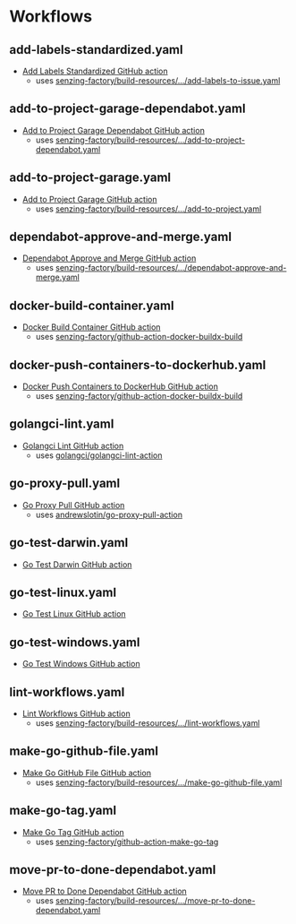 # Workflows

## add-labels-standardized.yaml

- [Add Labels Standardized GitHub action]
  - uses [senzing-factory/build-resources/.../add-labels-to-issue.yaml]

## add-to-project-garage-dependabot.yaml

- [Add to Project Garage Dependabot GitHub action]
  - uses [senzing-factory/build-resources/.../add-to-project-dependabot.yaml]

## add-to-project-garage.yaml

- [Add to Project Garage GitHub action]
  - uses [senzing-factory/build-resources/.../add-to-project.yaml]

## dependabot-approve-and-merge.yaml

- [Dependabot Approve and Merge GitHub action]
  - uses [senzing-factory/build-resources/.../dependabot-approve-and-merge.yaml]

## docker-build-container.yaml

- [Docker Build Container GitHub action]
  - uses [senzing-factory/github-action-docker-buildx-build]

## docker-push-containers-to-dockerhub.yaml

- [Docker Push Containers to DockerHub GitHub action]
  - uses [senzing-factory/github-action-docker-buildx-build]

## golangci-lint.yaml

- [Golangci Lint GitHub action]
  - uses [golangci/golangci-lint-action]

## go-proxy-pull.yaml

- [Go Proxy Pull GitHub action]
  - uses [andrewslotin/go-proxy-pull-action]

## go-test-darwin.yaml

- [Go Test Darwin GitHub action]

## go-test-linux.yaml

- [Go Test Linux GitHub action]

## go-test-windows.yaml

- [Go Test Windows GitHub action]

## lint-workflows.yaml

- [Lint Workflows GitHub action]
  - uses [senzing-factory/build-resources/.../lint-workflows.yaml]

## make-go-github-file.yaml

- [Make Go GitHub File GitHub action]
  - uses [senzing-factory/build-resources/.../make-go-github-file.yaml]

## make-go-tag.yaml

- [Make Go Tag GitHub action]
  - uses [senzing-factory/github-action-make-go-tag]

## move-pr-to-done-dependabot.yaml

- [Move PR to Done Dependabot GitHub action]
  - uses [senzing-factory/build-resources/.../move-pr-to-done-dependabot.yaml]

[Add Labels Standardized GitHub action]: add-labels-standardized.yaml
[Add to Project Garage Dependabot GitHub action]: add-to-project-garage-dependabot.yaml
[Add to Project Garage GitHub action]: add-to-project-garage.yaml
[andrewslotin/go-proxy-pull-action]: https://github.com/andrewslotin/go-proxy-pull-action
[Dependabot Approve and Merge GitHub action]: dependabot-approve-and-merge.yaml
[Docker Build Container GitHub action]: docker-build-container.yaml
[Docker Push Containers to DockerHub GitHub action]: docker-push-containers-to-dockerhub.yaml
[Go Proxy Pull GitHub action]: go-proxy-pull.yaml
[Go Test Darwin GitHub action]: go-test-darwin.yaml
[Go Test Linux GitHub action]: go-test-linux.yaml
[Go Test Windows GitHub action]: go-test-windows.yaml
[Golangci Lint GitHub action]: golangci-lint.yaml
[golangci/golangci-lint-action]: https://github.com/golangci/golangci-lint-action
[Lint Workflows GitHub action]: lint-workflows.yaml
[Make Go GitHub File GitHub action]: make-go-github-file.yaml
[Make Go Tag GitHub action]: make-go-tag.yaml
[Move PR to Done Dependabot GitHub action]: move-pr-to-done-dependabot.yaml
[senzing-factory/build-resources/.../add-labels-to-issue.yaml]: https://github.com/senzing-factory/build-resources/blob/main/.github/workflows/add-labels-to-issue.yaml
[senzing-factory/build-resources/.../add-to-project-dependabot.yaml]: https://github.com/senzing-factory/build-resources/blob/main/.github/workflows/add-to-project-dependabot.yaml
[senzing-factory/build-resources/.../add-to-project.yaml]: https://github.com/senzing-factory/build-resources/blob/main/.github/workflows/add-to-project.yaml
[senzing-factory/build-resources/.../dependabot-approve-and-merge.yaml]: https://github.com/senzing-factory/build-resources/blob/main/.github/workflows/dependabot-approve-and-merge.yaml
[senzing-factory/build-resources/.../lint-workflows.yaml]: https://github.com/senzing-factory/build-resources/blob/main/.github/workflows/lint-workflows.yaml
[senzing-factory/build-resources/.../make-go-github-file.yaml]: https://github.com/senzing-factory/build-resources/blob/main/.github/workflows/make-go-github-file.yaml
[senzing-factory/build-resources/.../move-pr-to-done-dependabot.yaml]: https://github.com/senzing-factory/build-resources/blob/main/.github/workflows/move-pr-to-done-dependabot.yaml
[senzing-factory/github-action-docker-buildx-build]: https://github.com/senzing-factory/github-action-docker-buildx-build
[senzing-factory/github-action-make-go-tag]: https://github.com/senzing-factory/github-action-make-go-tag
